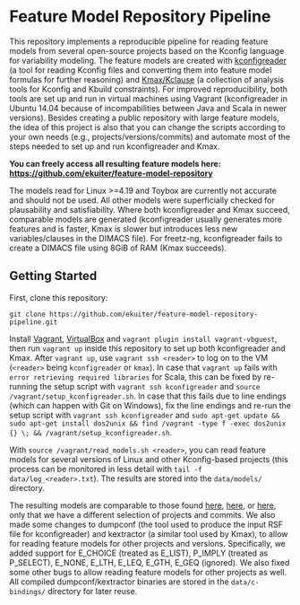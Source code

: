 # Feature Model Repository Pipeline

This repository implements a reproducible pipeline for reading feature models from several open-source projects based on the Kconfig language for variability modeling.
The feature models are created with [kconfigreader](https://github.com/ckaestne/kconfigreader) (a tool for reading Kconfig files and converting them into feature model formulas for further reasoning) and [Kmax/Kclause](https://github.com/paulgazz/kmax) (a collection of analysis tools for Kconfig and Kbuild constraints).
For improved reproducibility, both tools are set up and run in virtual machines using Vagrant (kconfigreader in Ubuntu 14.04 because of incompabilities between Java and Scala in newer versions).
Besides creating a public repository with large feature models, the idea of this project is also that you can change the scripts according to your own needs (e.g., projects/versions/commits) and automate most of the steps needed to set up and run kconfigreader and Kmax.

**You can freely access all resulting feature models here: https://github.com/ekuiter/feature-model-repository**

The models read for Linux >=4.19 and Toybox are currently not accurate and should not be used.
All other models were superficially checked for plausability and satisfiability.
Where both kconfigreader and Kmax succeed, comparable models are generated (kconfigreader usually generates more features and is faster, Kmax is slower but introduces less new variables/clauses in the DIMACS file).
For freetz-ng, kconfigreader fails to create a DIMACS file using 8GiB of RAM (Kmax succeeds).

## Getting Started

First, clone this repository:

```
git clone https://github.com/ekuiter/feature-model-repository-pipeline.git
```

Install [Vagrant](https://www.vagrantup.com/), [VirtualBox](https://www.virtualbox.org/) and `vagrant plugin install vagrant-vbguest`, then run `vagrant up` inside this repository to set up both kconfigreader and Kmax.
After `vagrant up`, use `vagrant ssh <reader>` to log on to the VM (`<reader>` being `kconfigreader` or `kmax`).
In case that `vagrant up` fails with `error retrieving required libraries` for Scala, this can be fixed by re-running the setup script with `vagrant ssh kconfigreader` and `source /vagrant/setup_kconfigreader.sh`.
In case that this fails due to line endings (which can happen with Git on Windows), fix the line endings and re-run the setup script with `vagrant ssh kconfigreader` and `sudo apt-get update && sudo apt-get install dos2unix && find /vagrant -type f -exec dos2unix {} \; && /vagrant/setup_kconfigreader.sh`.

With `source /vagrant/read_models.sh <reader>`, you can read feature models for several versions of Linux and other Kconfig-based projects (this process can be monitored in less detail with `tail -f data/log_<reader>.txt`).
The results are stored into the `data/models/` directory.

The resulting models are comparable to those found [here](https://github.com/PettTo/Feature-Model-History-of-Linux), [here](https://bitbucket.org/tberger/variability-models/src/master/kconfig/), or [here](https://github.com/AlexanderKnueppel/is-there-a-mismatch/tree/master/Data/LargeFeatureModels/KConfig), only that we have a different selection of projects and commits.
We also made some changes to dumpconf (the tool used to produce the input RSF file for kconfigreader) and kextractor (a similar tool used by Kmax), to allow for reading feature models for other projects and versions.
Specifically, we added support for E_CHOICE (treated as E_LIST), P_IMPLY (treated as P_SELECT), E_NONE, E_LTH, E_LEQ, E_GTH, E_GEQ (ignored).
We also fixed some other bugs to allow reading feature models for other projects as well.
All compiled dumpconf/kextractor binaries are stored in the `data/c-bindings/` directory for later reuse.
